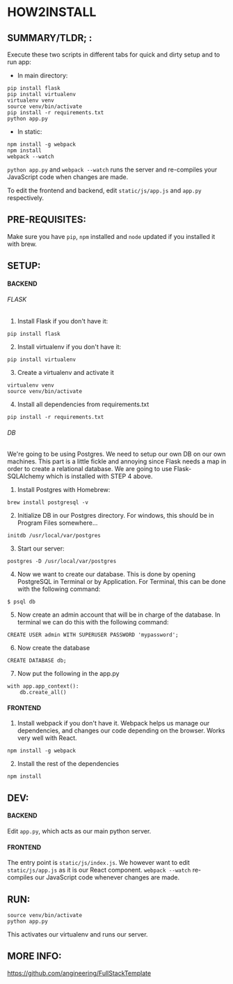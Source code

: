 # HOW2INSTALL

## SUMMARY/TLDR; :
Execute these two scripts in different tabs for quick and dirty setup and to run app:

- In main directory:
``` 
pip install flask
pip install virtualenv
virtualenv venv
source venv/bin/activate
pip install -r requirements.txt
python app.py
```

- In static:
```
npm install -g webpack
npm install
webpack --watch
```

`python app.py` and `webpack --watch` runs the server and re-compiles your JavaScript code when changes are made.

To edit the frontend and backend, edit `static/js/app.js` and `app.py` respectively.


## PRE-REQUISITES:
Make sure you have `pip`, `npm` installed and `node` updated if you installed it with brew.


## SETUP:
#### BACKEND
###### FLASK
1. Install Flask if you don't have it:
``` 
pip install flask
```
2. Install virtualenv if you don't have it:
```
pip install virtualenv
```

3. Create a virtualenv and activate it
```
virtualenv venv
source venv/bin/activate
```

4. Install all dependencies from requirements.txt
```
pip install -r requirements.txt
```

###### DB
We're going to be using Postgres. We need to setup our own DB on our own machines. This part is a little fickle and annoying since Flask needs a map in order to create a relational database. We are going to use Flask-SQLAlchemy which is installed with STEP 4 above.

1. Install Postgres with Homebrew:
```
brew install postgresql -v
```

2. Initialize DB in our Postgres directory. For windows, this should be in Program Files somewhere...
```
initdb /usr/local/var/postgres
```

3. Start our server:
```
postgres -D /usr/local/var/postgres
```

4. Now we want to create our database. This is done by opening PostgreSQL in Terminal or by Application. For Terminal, this can be done with the following command:
```
$ psql db
```

5. Now create an admin account that will be in charge of the database. In terminal we can do this with the following command:
```
CREATE USER admin WITH SUPERUSER PASSWORD 'mypassword';
```

6. Now create the database
```
CREATE DATABASE db;
```

7. Now put the following in the app.py
```
with app.app_context():
    db.create_all()
```

#### FRONTEND
1. Install webpack if you don't have it. Webpack helps us manage our dependencies, and changes our code depending on the browser. Works very well with React.
```
npm install -g webpack
```

2. Install the rest of the dependencies
```
npm install
```

## DEV:
#### BACKEND
Edit `app.py`, which acts as our main python server.

#### FRONTEND
The entry point is `static/js/index.js`. We however want to edit `static/js/app.js` as it is our React component. `webpack --watch` re-compiles our JavaScript code whenever changes are made.

## RUN:
```
source venv/bin/activate
python app.py
```
This activates our virtualenv and runs our server.

## MORE INFO:
https://github.com/angineering/FullStackTemplate